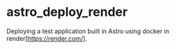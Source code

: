 # astro_deploy_render
Deploying a test application built in Astro using docker in render[https://render.com/].
